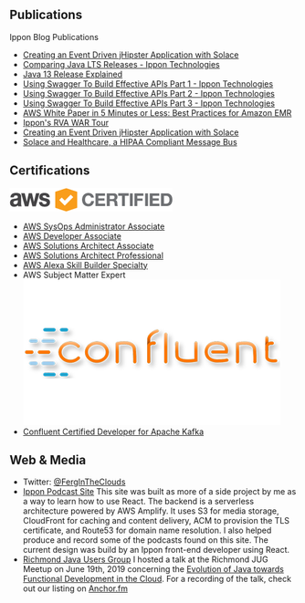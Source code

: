 ## Publications
Ippon Blog Publications
- [Creating an Event Driven jHipster Application with Solace](https://blog.ippon.tech/creating-an-event-driven-jhipster-application-with-solace/)
- [Comparing Java LTS Releases - Ippon Technologies](https://blog.ippon.tech/comparing-java-lts-releases/)
- [Java 13 Release Explained](https://blog.ippon.tech/java-13/)
- [Using Swagger To Build Effective APIs Part 1 - Ippon Technologies](https://blog.ippon.tech/using-swagger-to-build-effective-apis-pt1)
- [Using Swagger To Build Effective APIs Part 2 - Ippon Technologies](https://blog.ippon.tech/using-swagger-to-build-effective-apis-pt2)
- [Using Swagger To Build Effective APIs Part 3 - Ippon Technologies](https://blog.ippon.tech/using-swagger-to-build-effective-apis)
- [AWS White Paper in 5 Minutes or Less: Best Practices for Amazon EMR](https://blog.ippon.tech/aws-white-paper-in-5-minutes-or-less-best-practices-for-amazon-emr/)
- [Ippon's RVA WAR Tour](https://blog.ippon.tech/ippons-rva-war-tour/)
- [Creating an Event Driven jHipster Application with Solace](https://blog.ippon.tech/creating-an-event-driven-jhipster-application-with-solace/)
- [Solace and Healthcare, a HIPAA Compliant Message Bus](https://blog.ippon.tech/hipaa-compliant/)

## Certifications
![](AWS_Certified_Logo_294x230_Color.png)
- [AWS SysOps Administrator Associate](https://www.certmetrics.com/amazon/public/badge.aspx?i=3&t=c&d=2019-05-17&ci=AWS00666114)
- [AWS Developer Associate](https://www.certmetrics.com/amazon/public/badge.aspx?i=1&t=c&d=2019-01-31&ci=AWS00666114)
- [AWS Solutions Architect Associate](https://www.certmetrics.com/amazon/public/badge.aspx?i=2&t=c&d=2018-12-11&ci=AWS00666114)
- [AWS Solutions Architect Professional](https://www.certmetrics.com/amazon/public/badge.aspx?i=4&t=c&d=2019-04-16&ci=AWS00666114)
- [AWS Alexa Skill Builder Specialty](https://www.certmetrics.com/amazon/public/badge.aspx?i=11&t=c&d=2020-04-10&ci=AWS00666114)
- AWS Subject Matter Expert
![](confluentimage.png)
- [Confluent Certified Developer for Apache Kafka](https://images.credential.net/9k4v12ay.png)

## Web & Media
- Twitter: [@FergInTheClouds](https://twitter.com/ferg_in)
- [Ippon Podcast Site](https://podcast.ipponway.com/)
  This site was built as more of a side project by me as a way to learn how to use React.  The backend is a serverless architecture powered by AWS Amplify.  It uses S3 for media storage, CloudFront for caching and content delivery, ACM to provision the TLS certificate, and Route53 for domain name resolution.  I also helped produce and record some of the podcasts found on this site.  The current design was build by an Ippon front-end developer using React.
- [Richmond Java Users Group](https://www.meetup.com/Richmond-Java-Users-Group/)
  I hosted a talk at the Richmond JUG Meetup on June 19th, 2019 concerning the [Evolution of Java towards Functional Development in the Cloud](https://www.meetup.com/Richmond-Java-Users-Group/events/261872467/).  For a recording of the talk, check out our listing on [Anchor.fm](https://anchor.fm/ippon-technologies/episodes/The-Consolidation-of-Functional-Development-e4d4ks)

